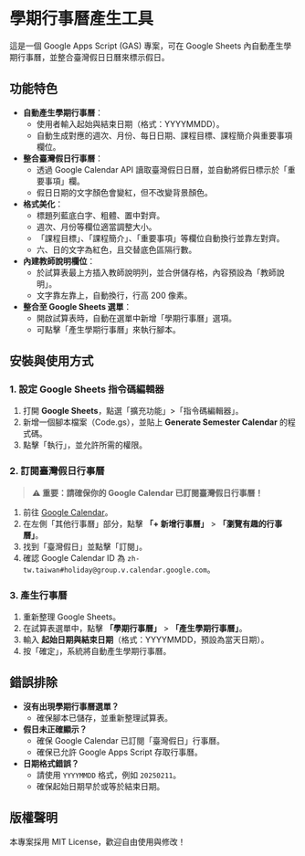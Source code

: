 # 學期行事曆產生工具

這是一個 Google Apps Script (GAS) 專案，可在 Google Sheets 內自動產生學期行事曆，並整合臺灣假日日曆來標示假日。

## 功能特色
- **自動產生學期行事曆**：
  - 使用者輸入起始與結束日期（格式：YYYYMMDD）。
  - 自動生成對應的週次、月份、每日日期、課程目標、課程簡介與重要事項欄位。
- **整合臺灣假日行事曆**：
  - 透過 Google Calendar API 讀取臺灣假日日曆，並自動將假日標示於「重要事項」欄。
  - 假日日期的文字顏色會變紅，但不改變背景顏色。
- **格式美化**：
  - 標題列藍底白字、粗體、置中對齊。
  - 週次、月份等欄位適當調整大小。
  - 「課程目標」、「課程簡介」、「重要事項」等欄位自動換行並靠左對齊。
  - 六、日的文字為紅色，且交替底色區隔行數。
- **內建教師說明欄位**：
  - 於試算表最上方插入教師說明列，並合併儲存格，內容預設為「教師說明」。
  - 文字靠左靠上，自動換行，行高 200 像素。
- **整合至 Google Sheets 選單**：
  - 開啟試算表時，自動在選單中新增「學期行事曆」選項。
  - 可點擊「產生學期行事曆」來執行腳本。

## 安裝與使用方式
### 1. 設定 Google Sheets 指令碼編輯器
1. 打開 **Google Sheets**，點選「擴充功能」>「指令碼編輯器」。
2. 新增一個腳本檔案（Code.gs），並貼上 **Generate Semester Calendar** 的程式碼。
3. 點擊「執行」，並允許所需的權限。

### 2. 訂閱臺灣假日行事曆
> **⚠ 重要：請確保你的 Google Calendar 已訂閱臺灣假日行事曆！**

1. 前往 [Google Calendar](https://calendar.google.com/)。
2. 在左側「其他行事曆」部分，點擊 **「+ 新增行事曆」** > **「瀏覽有趣的行事曆」**。
3. 找到「臺灣假日」並點擊「訂閱」。
4. 確認 Google Calendar ID 為 `zh-tw.taiwan#holiday@group.v.calendar.google.com`。

### 3. 產生行事曆
1. 重新整理 Google Sheets。
2. 在試算表選單中，點擊 **「學期行事曆」** > **「產生學期行事曆」**。
3. 輸入 **起始日期與結束日期**（格式：YYYYMMDD，預設為當天日期）。
4. 按「確定」，系統將自動產生學期行事曆。

## 錯誤排除
- **沒有出現學期行事曆選單？**
  - 確保腳本已儲存，並重新整理試算表。
- **假日未正確顯示？**
  - 確保 Google Calendar 已訂閱「臺灣假日」行事曆。
  - 確保已允許 Google Apps Script 存取行事曆。
- **日期格式錯誤？**
  - 請使用 `YYYYMMDD` 格式，例如 `20250211`。
  - 確保起始日期早於或等於結束日期。

## 版權聲明
本專案採用 MIT License，歡迎自由使用與修改！

